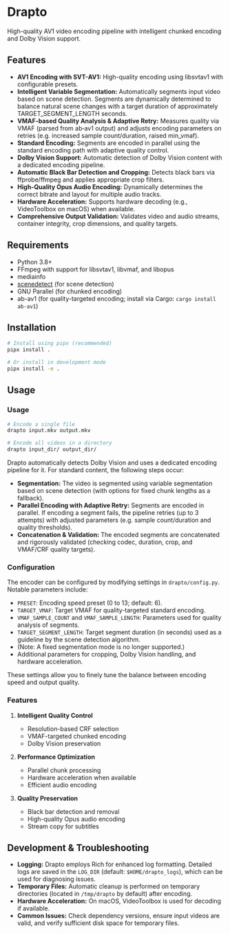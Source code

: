 # Drapto

High-quality AV1 video encoding pipeline with intelligent chunked encoding and Dolby Vision support.

## Features

- **AV1 Encoding with SVT-AV1:** High-quality encoding using libsvtav1 with configurable presets.
- **Intelligent Variable Segmentation:** Automatically segments input video based on scene detection. Segments are dynamically determined to balance natural scene changes with a target duration of approximately TARGET_SEGMENT_LENGTH seconds.
- **VMAF-based Quality Analysis & Adaptive Retry:** Measures quality via VMAF (parsed from ab‑av1 output) and adjusts encoding parameters on retries (e.g. increased sample count/duration, raised min_vmaf).
- **Standard Encoding:** Segments are encoded in parallel using the standard encoding path with adaptive quality control.
- **Dolby Vision Support:** Automatic detection of Dolby Vision content with a dedicated encoding pipeline.
- **Automatic Black Bar Detection and Cropping:** Detects black bars via ffprobe/ffmpeg and applies appropriate crop filters.
- **High-Quality Opus Audio Encoding:** Dynamically determines the correct bitrate and layout for multiple audio tracks.
- **Hardware Acceleration:** Supports hardware decoding (e.g., VideoToolbox on macOS) when available.
- **Comprehensive Output Validation:** Validates video and audio streams, container integrity, crop dimensions, and quality targets.

## Requirements

- Python 3.8+
- FFmpeg with support for libsvtav1, libvmaf, and libopus
- mediainfo
- [scenedetect](https://pypi.org/project/scenedetect/) (for scene detection)
- GNU Parallel (for chunked encoding)
- ab-av1 (for quality-targeted encoding; install via Cargo: `cargo install ab-av1`)

## Installation

```bash
# Install using pipx (recommended)
pipx install .

# Or install in development mode
pipx install -e .
```

## Usage

### Usage

```bash
# Encode a single file
drapto input.mkv output.mkv

# Encode all videos in a directory
drapto input_dir/ output_dir/
```

Drapto automatically detects Dolby Vision and uses a dedicated encoding pipeline for it. For standard content, the following steps occur:
- **Segmentation:** The video is segmented using variable segmentation based on scene detection (with options for fixed chunk lengths as a fallback).
- **Parallel Encoding with Adaptive Retry:** Segments are encoded in parallel. If encoding a segment fails, the pipeline retries (up to 3 attempts) with adjusted parameters (e.g. sample count/duration and quality thresholds).
- **Concatenation & Validation:** The encoded segments are concatenated and rigorously validated (checking codec, duration, crop, and VMAF/CRF quality targets).

### Configuration

The encoder can be configured by modifying settings in `drapto/config.py`. Notable parameters include:

- `PRESET`: Encoding speed preset (0 to 13; default: 6).
- `TARGET_VMAF`: Target VMAF for quality-targeted standard encoding.
- `VMAF_SAMPLE_COUNT` and `VMAF_SAMPLE_LENGTH`: Parameters used for quality analysis of segments.
- `TARGET_SEGMENT_LENGTH`: Target segment duration (in seconds) used as a guideline by the scene detection algorithm.
- (Note: A fixed segmentation mode is no longer supported.)
- Additional parameters for cropping, Dolby Vision handling, and hardware acceleration.

These settings allow you to finely tune the balance between encoding speed and output quality.

### Features

1. **Intelligent Quality Control**
   - Resolution-based CRF selection
   - VMAF-targeted chunked encoding
   - Dolby Vision preservation

2. **Performance Optimization**
   - Parallel chunk processing
   - Hardware acceleration when available
   - Efficient audio encoding

3. **Quality Preservation**
   - Black bar detection and removal
   - High-quality Opus audio encoding
   - Stream copy for subtitles

## Development & Troubleshooting

- **Logging:** Drapto employs Rich for enhanced log formatting. Detailed logs are saved in the `LOG_DIR` (default: `$HOME/drapto_logs`), which can be used for diagnosing issues.
- **Temporary Files:** Automatic cleanup is performed on temporary directories (located in `/tmp/drapto` by default) after encoding.
- **Hardware Acceleration:** On macOS, VideoToolbox is used for decoding if available.
- **Common Issues:** Check dependency versions, ensure input videos are valid, and verify sufficient disk space for temporary files.
